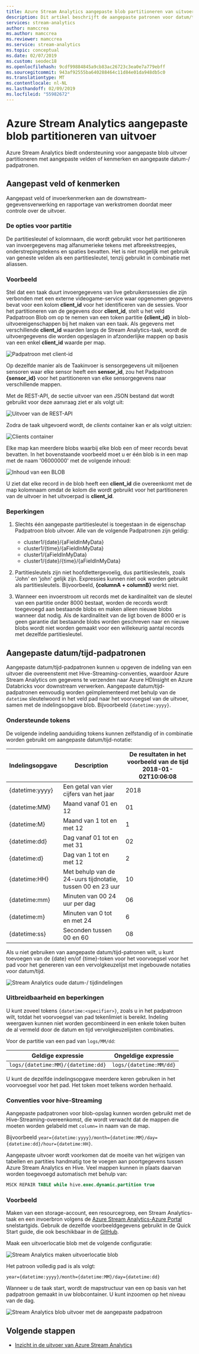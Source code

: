 ```yaml
---
title: Azure Stream Analytics aangepaste blob partitioneren van uitvoer
description: Dit artikel beschrijft de aangepaste patronen voor datum/tijd-pad en de aangepaste veld of de kenmerken van de functies voor blob storage-uitvoer van Azure Stream Analytics-taken.
services: stream-analytics
author: mamccrea
ms.author: mamccrea
ms.reviewer: mamccrea
ms.service: stream-analytics
ms.topic: conceptual
ms.date: 02/07/2019
ms.custom: seodec18
ms.openlocfilehash: 9cdf99884845a9cb83ac26723c3ea0e7a779ebff
ms.sourcegitcommit: 943af92555ba640288464c11d84e01da948db5c0
ms.translationtype: MT
ms.contentlocale: nl-NL
ms.lasthandoff: 02/09/2019
ms.locfileid: "55982672"
---
```

# <a name="azure-stream-analytics-custom-blob-output-partitioning"></a>Azure Stream Analytics aangepaste blob partitioneren van uitvoer

Azure Stream Analytics biedt ondersteuning voor aangepaste blob uitvoer partitioneren met aangepaste velden of kenmerken en aangepaste datum-/ padpatronen. 

## <a name="custom-field-or-attributes"></a>Aangepast veld of kenmerken

Aangepast veld of invoerkenmerken aan de downstream-gegevensverwerking en rapportage van werkstromen doordat meer controle over de uitvoer.

### <a name="partition-key-options"></a>De opties voor partitie

De partitiesleutel of kolomnaam, die wordt gebruikt voor het partitioneren van invoergegevens mag alfanumerieke tekens met afbreekstreepjes, onderstrepingstekens en spaties bevatten. Het is niet mogelijk met gebruik van geneste velden als een partitiesleutel, tenzij gebruikt in combinatie met aliassen.

### <a name="example"></a>Voorbeeld

Stel dat een taak duurt invoergegevens van live gebruikerssessies die zijn verbonden met een externe videogame-service waar opgenomen gegevens bevat voor een kolom **client_id** voor het identificeren van de sessies. Voor het partitioneren van de gegevens door **client_id**, stelt u het veld Padpatroon Blob om op te nemen van een token partitie **{client_id}** in blob-uitvoereigenschappen bij het maken van een taak. Als gegevens met verschillende **client_id** waarden langs de Stream Analytics-taak, wordt de uitvoergegevens die worden opgeslagen in afzonderlijke mappen op basis van een enkel **client_id** waarde per map.

![Padpatroon met client-id](./media/stream-analytics-custom-path-patterns-blob-storage-output/stream-analytics-path-pattern-client-id.png)

Op dezelfde manier als de Taakinvoer is sensorgegevens uit miljoenen sensoren waar elke sensor heeft een **sensor_id**, zou het Padpatroon **{sensor_id}** voor het partitioneren van elke sensorgegevens naar verschillende mappen.  


Met de REST-API, de sectie uitvoer van een JSON bestand dat wordt gebruikt voor deze aanvraag ziet er als volgt uit:  

![Uitvoer van de REST-API](./media/stream-analytics-custom-path-patterns-blob-storage-output/stream-analytics-rest-output.png)

Zodra de taak uitgevoerd wordt, de *clients* container kan er als volgt uitzien:  

![Clients container](./media/stream-analytics-custom-path-patterns-blob-storage-output/stream-analytics-clients-container.png)

Elke map kan meerdere blobs waarbij elke blob een of meer records bevat bevatten. In het bovenstaande voorbeeld moet u er één blob is in een map met de naam '06000000' met de volgende inhoud:

![Inhoud van een BLOB](./media/stream-analytics-custom-path-patterns-blob-storage-output/stream-analytics-blob-contents.png)

U ziet dat elke record in de blob heeft een **client_id** die overeenkomt met de map kolomnaam omdat de kolom die wordt gebruikt voor het partitioneren van de uitvoer in het uitvoerpad is **client_id**.

### <a name="limitations"></a>Beperkingen

1. Slechts één aangepaste partitiesleutel is toegestaan in de eigenschap Padpatroon blob uitvoer. Alle van de volgende Padpatronen zijn geldig:

   * cluster1/{date}/{aFieldInMyData}  
   * cluster1/{time}/{aFieldInMyData}  
   * cluster1/{aFieldInMyData}  
   * cluster1/{date}/{time}/{aFieldInMyData}  

2. Partitiesleutels zijn niet hoofdlettergevoelig, dus partitiesleutels, zoals 'John' en 'john' gelijk zijn. Expressies kunnen niet ook worden gebruikt als partitiesleutels. Bijvoorbeeld, **{columnA + columnB}** werkt niet.  

3. Wanneer een invoerstroom uit records met de kardinaliteit van de sleutel van een partitie onder 8000 bestaat, worden de records wordt toegevoegd aan bestaande blobs en maken alleen nieuwe blobs wanneer dat nodig. Als de kardinaliteit van de ligt boven de 8000 er is geen garantie dat bestaande blobs worden geschreven naar en nieuwe blobs wordt niet worden gemaakt voor een willekeurig aantal records met dezelfde partitiesleutel.  

## <a name="custom-datetime-path-patterns"></a>Aangepaste datum/tijd-padpatronen

Aangepaste datum/tijd-padpatronen kunnen u opgeven de indeling van een uitvoer die overeenstemt met Hive-Streaming-conventies, waardoor Azure Stream Analytics om gegevens te verzenden naar Azure HDInsight en Azure Databricks voor downstream verwerken. Aangepaste datum/tijd-padpatronen eenvoudig worden geïmplementeerd met behulp van de `datetime` sleutelwoord in het veld pad naar het voorvoegsel van de uitvoer, samen met de indelingsopgave blob. Bijvoorbeeld `{datetime:yyyy}`.

### <a name="supported-tokens"></a>Ondersteunde tokens

De volgende indeling aanduiding tokens kunnen zelfstandig of in combinatie worden gebruikt om aangepaste datum/tijd-notatie:

|Indelingsopgave   |Description   |De resultaten in het voorbeeld van de tijd 2018-01-02T10:06:08|
|----------|-----------|------------|
|{datetime:yyyy}|Een getal van vier cijfers van het jaar|2018|
|{datetime:MM}|Maand vanaf 01 en 12|01|
|{datetime:M}|Maand van 1 tot en met 12|1|
|{datetime:dd}|Dag vanaf 01 tot en met 31|02|
|{datetime:d}|Dag van 1 tot en met 12|2|
|{datetime:HH}|Met behulp van de 24-uurs tijdnotatie, tussen 00 en 23 uur|10|
|{datetime:mm}|Minuten van 00 24 uur per dag|06|
|{datetime:m}|Minuten van 0 tot en met 24|6|
|{datetime:ss}|Seconden tussen 00 en 60|08|

Als u niet gebruiken van aangepaste datum/tijd-patronen wilt, u kunt toevoegen van de {date} en/of {time}-token voor het voorvoegsel voor het pad voor het genereren van een vervolgkeuzelijst met ingebouwde notaties voor datum/tijd.

![Stream Analytics oude datum-/ tijdindelingen](./media/stream-analytics-custom-path-patterns-blob-storage-output/stream-analytics-old-date-time-formats.png)

### <a name="extensibility-and-restrictions"></a>Uitbreidbaarheid en beperkingen

U kunt zoveel tokens `{datetime:<specifier>}`, zoals u in het padpatroon wilt, totdat het voorvoegsel van pad tekenlimiet is bereikt. Indeling weergaven kunnen niet worden gecombineerd in een enkele token buiten de al vermeld door de datum en tijd vervolgkeuzelijsten combinaties. 

Voor de partitie van een pad van `logs/MM/dd`:

|Geldige expressie   |Ongeldige expressie   |
|----------|-----------|
|`logs/{datetime:MM}/{datetime:dd}`|`logs/{datetime:MM/dd}`|

U kunt de dezelfde indelingsopgave meerdere keren gebruiken in het voorvoegsel voor het pad. Het token moet telkens worden herhaald.

### <a name="hive-streaming-conventions"></a>Conventies voor hive-Streaming

Aangepaste padpatronen voor blob-opslag kunnen worden gebruikt met de Hive-Streaming-overeenkomst, die wordt verwacht dat de mappen die moeten worden gelabeld met `column=` in naam van de map.

Bijvoorbeeld `year={datetime:yyyy}/month={datetime:MM}/day={datetime:dd}/hour={datetime:HH}`.

Aangepaste uitvoer wordt voorkomen dat de moeite van het wijzigen van tabellen en partities handmatig toe te voegen aan poortgegevens tussen Azure Stream Analytics en Hive. Veel mappen kunnen in plaats daarvan worden toegevoegd automatisch met behulp van:

```SQL
MSCK REPAIR TABLE while hive.exec.dynamic.partition true
```

### <a name="example"></a>Voorbeeld

Maken van een storage-account, een resourcegroep, een Stream Analytics-taak en een invoerbron volgens de [Azure Stream Analytics-Azure Portal](stream-analytics-quick-create-portal.md) snelstartgids. Gebruik de dezelfde voorbeeldgegevens gebruikt in de Quick Start guide, die ook beschikbaar in de [GitHub](https://raw.githubusercontent.com/Azure/azure-stream-analytics/master/Samples/GettingStarted/HelloWorldASA-InputStream.json).

Maak een uitvoerlocatie blob met de volgende configuratie:

![Stream Analytics maken uitvoerlocatie blob](./media/stream-analytics-custom-path-patterns-blob-storage-output/stream-analytics-create-output-sink.png)

Het patroon volledig pad is als volgt:


`year={datetime:yyyy}/month={datetime:MM}/day={datetime:dd}`


Wanneer u de taak start, wordt de mapstructuur van een op basis van het padpatroon gemaakt in uw blobcontainer. U kunt inzoomen op het niveau van de dag.

![Stream Analytics blob uitvoer met de aangepaste padpatroon](./media/stream-analytics-custom-path-patterns-blob-storage-output/stream-analytics-blob-output-folder-structure.png)

## <a name="next-steps"></a>Volgende stappen

* [Inzicht in de uitvoer van Azure Stream Analytics](stream-analytics-define-outputs.md)

